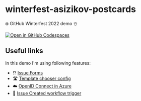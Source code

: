 # winterfest-asizikov-postcards
❄️ GitHub Winterfest 2022 demo ☃️

[![Open in GitHub Codespaces](https://github.com/codespaces/badge.svg)](https://github.com/codespaces/new?hide_repo_select=true&ref=main&repo=558948622)


## Useful links

In this demo I'm using following features: 

* ⁉️ [Issue Forms](https://docs.github.com/en/communities/using-templates-to-encourage-useful-issues-and-pull-requests/configuring-issue-templates-for-your-repository#creating-issue-forms)
* 🛣 [Template chooser config](https://docs.github.com/en/communities/using-templates-to-encourage-useful-issues-and-pull-requests/configuring-issue-templates-for-your-repository#configuring-the-template-chooser)
* ☁️ [OpenID Connect in Azure](https://docs.github.com/en/actions/deployment/security-hardening-your-deployments/configuring-openid-connect-in-azure)
* 🛫 [Issue Created workflow trigger](https://docs.github.com/en/actions/using-workflows/events-that-trigger-workflows#issues)
